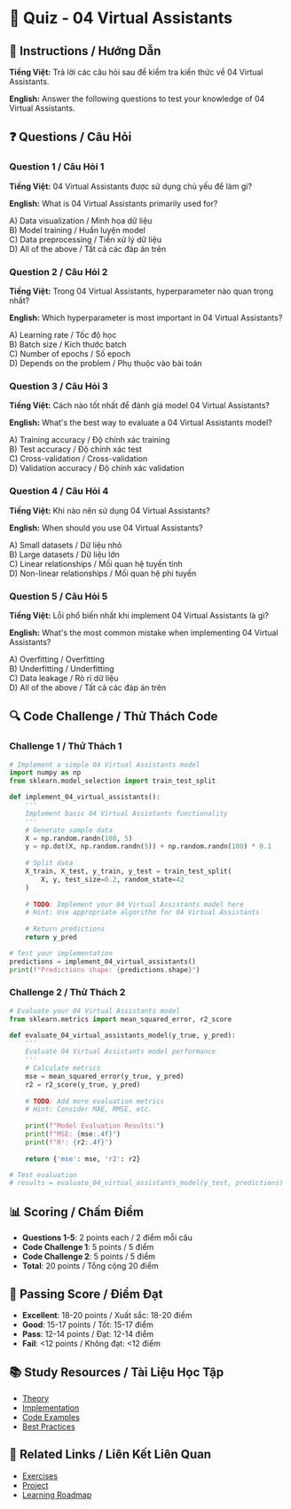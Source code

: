 # 🧠 Quiz - 04 Virtual Assistants

## 📝 Instructions / Hướng Dẫn

**Tiếng Việt:** Trả lời các câu hỏi sau để kiểm tra kiến thức về 04 Virtual Assistants.

**English:** Answer the following questions to test your knowledge of 04 Virtual Assistants.

## ❓ Questions / Câu Hỏi

### Question 1 / Câu Hỏi 1
**Tiếng Việt:** 04 Virtual Assistants được sử dụng chủ yếu để làm gì?

**English:** What is 04 Virtual Assistants primarily used for?

A) Data visualization / Minh họa dữ liệu  
B) Model training / Huấn luyện model  
C) Data preprocessing / Tiền xử lý dữ liệu  
D) All of the above / Tất cả các đáp án trên

### Question 2 / Câu Hỏi 2
**Tiếng Việt:** Trong 04 Virtual Assistants, hyperparameter nào quan trọng nhất?

**English:** Which hyperparameter is most important in 04 Virtual Assistants?

A) Learning rate / Tốc độ học  
B) Batch size / Kích thước batch  
C) Number of epochs / Số epoch  
D) Depends on the problem / Phụ thuộc vào bài toán

### Question 3 / Câu Hỏi 3
**Tiếng Việt:** Cách nào tốt nhất để đánh giá model 04 Virtual Assistants?

**English:** What's the best way to evaluate a 04 Virtual Assistants model?

A) Training accuracy / Độ chính xác training  
B) Test accuracy / Độ chính xác test  
C) Cross-validation / Cross-validation  
D) Validation accuracy / Độ chính xác validation

### Question 4 / Câu Hỏi 4
**Tiếng Việt:** Khi nào nên sử dụng 04 Virtual Assistants?

**English:** When should you use 04 Virtual Assistants?

A) Small datasets / Dữ liệu nhỏ  
B) Large datasets / Dữ liệu lớn  
C) Linear relationships / Mối quan hệ tuyến tính  
D) Non-linear relationships / Mối quan hệ phi tuyến

### Question 5 / Câu Hỏi 5
**Tiếng Việt:** Lỗi phổ biến nhất khi implement 04 Virtual Assistants là gì?

**English:** What's the most common mistake when implementing 04 Virtual Assistants?

A) Overfitting / Overfitting  
B) Underfitting / Underfitting  
C) Data leakage / Rò rỉ dữ liệu  
D) All of the above / Tất cả các đáp án trên

## 🔍 Code Challenge / Thử Thách Code

### Challenge 1 / Thử Thách 1
```python
# Implement a simple 04 Virtual Assistants model
import numpy as np
from sklearn.model_selection import train_test_split

def implement_04_virtual_assistants():
    '''
    Implement basic 04 Virtual Assistants functionality
    '''
    # Generate sample data
    X = np.random.randn(100, 5)
    y = np.dot(X, np.random.randn(5)) + np.random.randn(100) * 0.1
    
    # Split data
    X_train, X_test, y_train, y_test = train_test_split(
        X, y, test_size=0.2, random_state=42
    )
    
    # TODO: Implement your 04 Virtual Assistants model here
    # Hint: Use appropriate algorithm for 04 Virtual Assistants
    
    # Return predictions
    return y_pred

# Test your implementation
predictions = implement_04_virtual_assistants()
print(f"Predictions shape: {predictions.shape}")
```

### Challenge 2 / Thử Thách 2
```python
# Evaluate your 04 Virtual Assistants model
from sklearn.metrics import mean_squared_error, r2_score

def evaluate_04_virtual_assistants_model(y_true, y_pred):
    '''
    Evaluate 04 Virtual Assistants model performance
    '''
    # Calculate metrics
    mse = mean_squared_error(y_true, y_pred)
    r2 = r2_score(y_true, y_pred)
    
    # TODO: Add more evaluation metrics
    # Hint: Consider MAE, RMSE, etc.
    
    print(f"Model Evaluation Results:")
    print(f"MSE: {mse:.4f}")
    print(f"R²: {r2:.4f}")
    
    return {'mse': mse, 'r2': r2}

# Test evaluation
# results = evaluate_04_virtual_assistants_model(y_test, predictions)
```

## 📊 Scoring / Chấm Điểm

- **Questions 1-5**: 2 points each / 2 điểm mỗi câu
- **Code Challenge 1**: 5 points / 5 điểm
- **Code Challenge 2**: 5 points / 5 điểm
- **Total**: 20 points / Tổng cộng 20 điểm

## 🎯 Passing Score / Điểm Đạt

- **Excellent**: 18-20 points / Xuất sắc: 18-20 điểm
- **Good**: 15-17 points / Tốt: 15-17 điểm  
- **Pass**: 12-14 points / Đạt: 12-14 điểm
- **Fail**: <12 points / Không đạt: <12 điểm

## 📚 Study Resources / Tài Liệu Học Tập

- [Theory](./THEORY_04_virtual_assistants.md)
- [Implementation](./IMPLEMENTATION_04_virtual_assistants.md)
- [Code Examples](./CODE_EXAMPLES_04_virtual_assistants.md)
- [Best Practices](./BEST_PRACTICES_04_virtual_assistants.md)

## 🔗 Related Links / Liên Kết Liên Quan

- [Exercises](./EXERCISES_04_virtual_assistants.md)
- [Project](./PROJECT_04_virtual_assistants.md)
- [Learning Roadmap](./LEARNING_ROADMAP_04_virtual_assistants.md)
